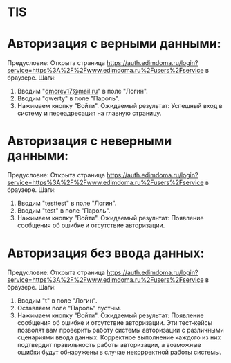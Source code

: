 # TIS
# Авторизация с верными данными:
Предусловие: Открыта страница https://auth.edimdoma.ru/login?service=https%3A%2F%2Fwww.edimdoma.ru%2Fusers%2Fservice в браузере.
Шаги:
1. Вводим "dmorev17@mail.ru" в поле "Логин".
2. Вводим "qwerty" в поле "Пароль".
3. Нажимаем кнопку "Войти".
Ожидаемый результат: Успешный вход в систему и переадресация на главную страницу.
# Авторизация с неверными данными:
Предусловие: Открыта страница https://auth.edimdoma.ru/login?service=https%3A%2F%2Fwww.edimdoma.ru%2Fusers%2Fservice в браузере.
Шаги:
1. Вводим "testtest" в поле "Логин".
2. Вводим "test" в поле "Пароль".
3. Нажимаем кнопку "Войти".
Ожидаемый результат: Появление сообщения об ошибке и отсутствие авторизации.
# Авторизация без ввода данных:
Предусловие: Открыта страница https://auth.edimdoma.ru/login?service=https%3A%2F%2Fwww.edimdoma.ru%2Fusers%2Fservice в браузере.
Шаги:
1. Вводим "t" в поле "Логин".
2. Оставляем поле "Пароль" пустым.
3. Нажимаем кнопку "Войти".
Ожидаемый результат: Появление сообщения об ошибке и отсутствие авторизации.
Эти тест-кейсы позволят вам проверить работу системы авторизации с различными сценариями ввода данных. Корректное выполнение каждого из них подтвердит правильность работы авторизации, а возможные ошибки будут обнаружены в случае некорректной работы системы.
